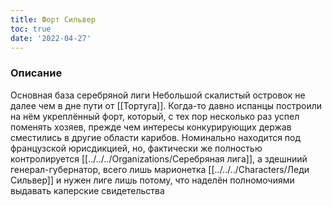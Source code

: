```yaml
---
title: Форт Сильвер
toc: true
date: '2022-04-27'
---
```


### Описание
Основная база серебряной лиги
Небольшой скалистый островок не далее чем в дне пути от [[Тортуга]]. Когда-то давно испанцы построили на нём укреплённый форт, который, с тех пор несколько раз успел поменять хозяев, прежде чем интересы конкурирующих держав сместились в другие области карибов. Номинально находится под французской юрисдикцией, но, фактически же полностью контролируется [[../../../Organizations/Серебряная лига]], а здешниий генерал-губернатор, всего лишь марионетка [[../../../Characters/Леди Сильвер]] и нужен лиге лишь потому, что наделён полномочиями выдавать каперские свидетельства


